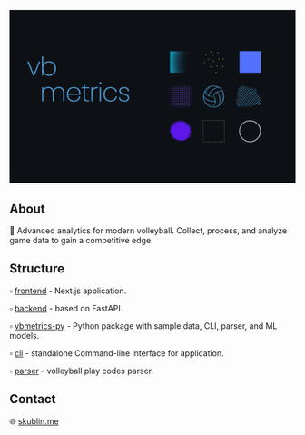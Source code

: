 ![vbmetrics](https://github.com/vbmetrics/.github/blob/main/images/vbmetrics.png) 

## About

🏐 Advanced analytics for modern volleyball. Collect, process, and analyze game data to gain a competitive edge.

## Structure

▫️ [frontend](https://github.com/vbmetrics/frontend) - Next.js application. 

▫️ [backend](https://github.com/vbmetrics/backend) - based on FastAPI.

▫️ [vbmetrics-py](https://github.com/vbmetrics/vbmetrics-py) - Python package with sample data, CLI, parser, and ML models.

▫️ [cli](https://github.com/vbmetrics/cli) - standalone Command-line interface for application.

▫️ [parser](https://github.com/vbmetrics/parser) - volleyball play codes parser.

## Contact

🌐 [skublin.me](https://skublin.me)

